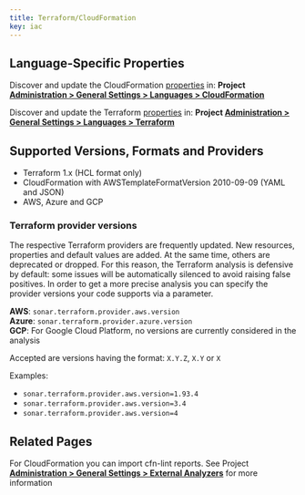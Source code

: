 ```yaml
---
title: Terraform/CloudFormation
key: iac
---
```


<!-- static -->
<!-- update_center:iac -->
<!-- /static -->

## Language-Specific Properties

Discover and update the CloudFormation [properties](/analysis/analysis-parameters/) in: **<!-- sonarcloud -->Project <!-- /sonarcloud -->[Administration > General Settings > Languages > CloudFormation](/#sonarqube-admin#/admin/settings?category=CloudFormation)**

Discover and update the Terraform [properties](/analysis/analysis-parameters/) in: **<!-- sonarcloud -->Project <!-- /sonarcloud -->[Administration > General Settings > Languages > Terraform](/#sonarqube-admin#/admin/settings?category=Terraform)**

## Supported Versions, Formats and Providers
* Terraform 1.x (HCL format only)
* CloudFormation with AWSTemplateFormatVersion 2010-09-09 (YAML and JSON)
* AWS, Azure and GCP

### Terraform provider versions

The respective Terraform providers are frequently updated. New resources, properties and default values are added. At the same time, others are deprecated or dropped. For this reason, the Terraform analysis is defensive by default: some issues will be automatically silenced to avoid raising false positives. In order to get a more precise analysis you can specify the provider versions your code supports via a parameter.

**AWS**: `sonar.terraform.provider.aws.version`<br>
**Azure**: `sonar.terraform.provider.azure.version`<br>
**GCP**: For Google Cloud Platform, no versions are currently considered in the analysis 

Accepted are versions having the format: `X.Y.Z`, `X.Y` or `X`

Examples:

* `sonar.terraform.provider.aws.version=1.93.4`
* `sonar.terraform.provider.aws.version=3.4`
* `sonar.terraform.provider.aws.version=4`

## Related Pages

For CloudFormation you can import cfn-lint reports. See <!-- sonarcloud -->Project <!-- /sonarcloud -->**[Administration > General Settings > External Analyzers](/#sonarqube-admin#/admin/settings?category=external+analyzers)** for more information

